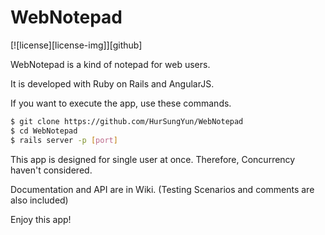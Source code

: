 # WebNotepad

[![license][license-img]][github]

WebNotepad is a kind of notepad for web users. 

It is developed with Ruby on Rails and AngularJS.

If you want to execute the app, use these commands.

```sh
$ git clone https://github.com/HurSungYun/WebNotepad
$ cd WebNotepad
$ rails server -p [port]
```

This app is designed for single user at once. Therefore, Concurrency haven't considered.

Documentation and API are in Wiki. (Testing Scenarios and comments are also included)

Enjoy this app!
